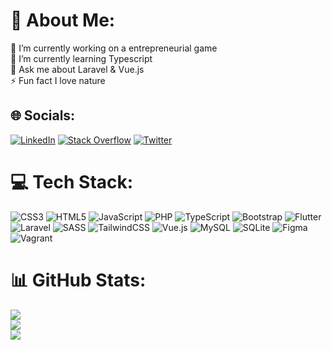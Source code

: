 # 💫 About Me:
🔭 I’m currently working on a entrepreneurial game<br>🌱 I’m currently learning Typescript<br>💬 Ask me about Laravel & Vue.js<br>⚡ Fun fact I love nature


## 🌐 Socials:
[![LinkedIn](https://img.shields.io/badge/LinkedIn-%230077B5.svg?logo=linkedin&logoColor=white)](https://linkedin.com/in/jacob-timmerman-6a8233244) [![Stack Overflow](https://img.shields.io/badge/-Stackoverflow-FE7A16?logo=stack-overflow&logoColor=white)](https://stackoverflow.com/users/17666912) [![Twitter](https://img.shields.io/badge/Twitter-%231DA1F2.svg?logo=Twitter&logoColor=white)](https://twitter.com/JacobTrn04) 

# 💻 Tech Stack:
![CSS3](https://img.shields.io/badge/css3-%231572B6.svg?style=flat&logo=css3&logoColor=white) ![HTML5](https://img.shields.io/badge/html5-%23E34F26.svg?style=flat&logo=html5&logoColor=white) ![JavaScript](https://img.shields.io/badge/javascript-%23323330.svg?style=flat&logo=javascript&logoColor=%23F7DF1E) ![PHP](https://img.shields.io/badge/php-%23777BB4.svg?style=flat&logo=php&logoColor=white) ![TypeScript](https://img.shields.io/badge/typescript-%23007ACC.svg?style=flat&logo=typescript&logoColor=white) ![Bootstrap](https://img.shields.io/badge/bootstrap-%23563D7C.svg?style=flat&logo=bootstrap&logoColor=white) ![Flutter](https://img.shields.io/badge/Flutter-%2302569B.svg?style=flat&logo=Flutter&logoColor=white) ![Laravel](https://img.shields.io/badge/laravel-%23FF2D20.svg?style=flat&logo=laravel&logoColor=white) ![SASS](https://img.shields.io/badge/SASS-hotpink.svg?style=flat&logo=SASS&logoColor=white) ![TailwindCSS](https://img.shields.io/badge/tailwindcss-%2338B2AC.svg?style=flat&logo=tailwind-css&logoColor=white) ![Vue.js](https://img.shields.io/badge/vuejs-%2335495e.svg?style=flat&logo=vuedotjs&logoColor=%234FC08D) ![MySQL](https://img.shields.io/badge/mysql-%2300f.svg?style=flat&logo=mysql&logoColor=white) ![SQLite](https://img.shields.io/badge/sqlite-%2307405e.svg?style=flat&logo=sqlite&logoColor=white) 	![Figma](https://img.shields.io/badge/figma-%23F24E1E.svg?style=flat&logo=figma&logoColor=white) ![Vagrant](https://img.shields.io/badge/vagrant-%231563FF.svg?style=flat&logo=vagrant&logoColor=white)
# 📊 GitHub Stats:
![](https://github-readme-stats.vercel.app/api?username=Jacobtims&theme=default&hide_border=false&include_all_commits=false&count_private=true)<br/>
![](https://github-readme-streak-stats.herokuapp.com/?user=Jacobtims&theme=default&hide_border=false)<br/>
![](https://github-readme-stats.vercel.app/api/top-langs/?username=Jacobtims&theme=default&hide_border=false&include_all_commits=false&count_private=true&layout=compact)
